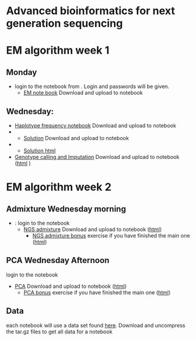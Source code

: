 # Advanced bioinformatics for next generation sequencing

# EM algorithm week 1

## Monday
- login to the notebook from . Login and passwords will be given.
  - [EM note book](exercises/advBinf_EM_algorithm.ipynb) Download and upload to notebook
## Wednesday: 
  - [Haplotype frequency notebook](exercises/haplotype_frequencies.ipynb) Download and upload to notebook
  - - [Solution](exercises/solution_haplotype_frequencies.ipynb) Download and upload to notebook
  - - [Solution html](https://html-preview.github.io/?url=https://github.com/popgenDK/courses/blob/main/advBinf/exercises/solution_haplotype_frequencies.html) 
  - [Genotype calling and Imputation](https://github.com/popgenDK/courses/blob/main/advBinf/exercises/genotype%20calling%20and%20haplotype%20Imputation.ipynb) Download and upload to notebook ([html](https://html-preview.github.io/?url=https://github.com/popgenDK/courses/blob/main/advBinf/exercises/genotype%20calling%20and%20haplotype%20Imputation.html) )

  
# EM algorithm week 2

## Admixture Wednesday morning
- : login to the notebook
  - [NGS admixture](Day3_Morning_Admixture.ipynb) Download and upload to notebook ([html](https://html-preview.github.io/?url=https://github.com/popgenDK/courses/blob/main/summer2025/exercises/Day3_Morning_Admixture.html))
    - [NGS admixture bonus](Day3_Admixture_structure_bonus.ipynb) exercise if you have finished the main one ([html](https://html-preview.github.io/?url=https://github.com/popgenDK/courses/blob/main/summer2025/exercises/Day3_Admixture_structure_bonus.html))

## PCA Wednesday Afternoon 
login to the notebook
  - [PCA](Day5_PCA_1.ipynb) Download and upload to notebook ([html](https://html-preview.github.io/?url=https://github.com/popgenDK/courses/blob/main/summer2025/exercises/Day5_PCA_1.html))
    - [PCA bonus](Day5_PCA_2.Call_genotype.ipynb) exercise if you have finished the main one ([html](https://html-preview.github.io/?url=https://github.com/popgenDK/courses/blob/main/summer2025/exercises/Day5_PCA_2.Call_genotype.html))

## Data
each notebook will use a data set found [here](https://popgen.dk/popgen25/data). Download and uncompress the tar.gz files to get all data for a notebook
